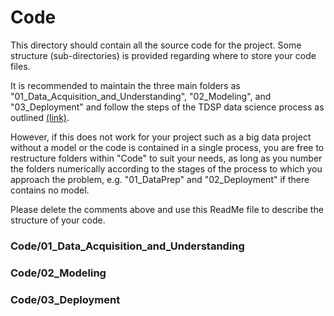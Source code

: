 # Code

This directory should contain all the source code for the project. Some structure (sub-directories) is provided regarding where to store your code files. 

It is recommended to maintain the three main folders as "01\_Data\_Acquisition\_and\_Understanding", "02\_Modeling", and "03\_Deployment" and follow the steps of the TDSP data science process as outlined [(link)](https://github.com/Azure/Microsoft-TDSP/blob/master/Docs/lifecycle-detail.md). 

However, if this does not work for your project such as a big data project without a model or the code is contained in a single process, you are free to restructure folders within "Code" to suit your needs, as long as you number the folders numerically according to the stages of the process to which you approach the problem, e.g. "01\_DataPrep" and "02\_Deployment" if there contains no model.

Please delete the comments above and use this ReadMe file to describe the structure of your code.
### Code/01_Data_Acquisition_and_Understanding
[comment]: # (Include brief description of what was done here.)

### Code/02_Modeling
[comment]: # (Include brief description of what was done here.)

### Code/03_Deployment
[comment]: # (Include brief description of what was done here.)

[comment]: # (Coding styles of Python and R)
[comment]: # (It is good practice to follow coding conventions to facilitate better collaboration and standardization.)

[comment]: # (R Style guides:)
[comment]: # (http://adv-r.had.co.nz/Style.html Hadley Wickham's advanced R programming guide is a great resource that is accessible and a good start.)
[comment]: # (https://google.github.io/styleguide/Rguide.xml Google's R style guide is more detailed and what I would suggest we adopt.)
[comment]: # (http://handsondatascience.com/StyleO.pdf a 24 page detailed document that covers almost everything we could ever run into.)
[comment]: # (Additionally, there is the _lintr_ package, which runs a syntax style checker on your code. This is what later versions of RStudio use to issue warnings while editing R code.)

[comment]: # (Python style guides:)
[comment]: # (https://www.python.org/dev/peps/pep-0008/)

